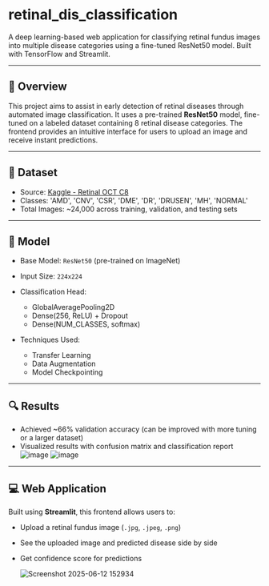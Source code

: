 # retinal_dis_classification

A deep learning-based web application for classifying retinal fundus images into multiple disease categories using a fine-tuned ResNet50 model. Built with TensorFlow and Streamlit.

---

## 🚀 Overview

This project aims to assist in early detection of retinal diseases through automated image classification. It uses a pre-trained **ResNet50** model, fine-tuned on a labeled dataset containing 8 retinal disease categories. The frontend provides an intuitive interface for users to upload an image and receive instant predictions.

---

## 📁 Dataset

- Source: [Kaggle - Retinal OCT C8](https://www.kaggle.com/datasets/obulisainaren/retinal-oct-c8)
- Classes: 'AMD', 'CNV', 'CSR', 'DME', 'DR', 'DRUSEN', 'MH', 'NORMAL'
- Total Images: ~24,000 across training, validation, and testing sets

---

## 🧠 Model

- Base Model: `ResNet50` (pre-trained on ImageNet)
- Input Size: `224x224`
- Classification Head:
  - GlobalAveragePooling2D
  - Dense(256, ReLU) + Dropout
  - Dense(NUM_CLASSES, softmax)

- Techniques Used:
  - Transfer Learning
  - Data Augmentation
  - Model Checkpointing

---

## 🔍 Results

- Achieved ~66% validation accuracy (can be improved with more tuning or a larger dataset)
- Visualized results with confusion matrix and classification report
  ![image](https://github.com/user-attachments/assets/a4a3f0f8-3df7-4227-b05f-7ec10c763533)
  ![image](https://github.com/user-attachments/assets/4b6ac505-a781-405d-9131-bc3f1f9b3501)


---

## 💻 Web Application

Built using **Streamlit**, this frontend allows users to:
- Upload a retinal fundus image (`.jpg`, `.jpeg`, `.png`)
- See the uploaded image and predicted disease side by side
- Get confidence score for predictions

  ![Screenshot 2025-06-12 152934](https://github.com/user-attachments/assets/edeeadec-898d-4320-bc0b-3993d05769c9)



